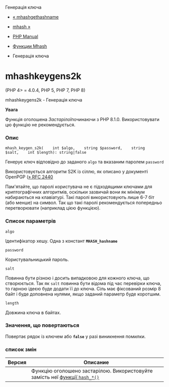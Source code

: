 Генерація ключа

-   [« mhashgethashname](function.mhash-get-hash-name.html)
    
-   [mhash »](function.mhash.html)
    
-   [PHP Manual](index.html)
    
-   [Функции Mhash](ref.mhash.html)
    
-   Генерація ключа
    

# mhashkeygens2k

(PHP 4> = 4.0.4, PHP 5, PHP 7, PHP 8)

mhashkeygens2k - Генерація ключа

**Увага**

Функція оголошена *Застарілої*починаючи з PHP 8.1.0. Використовувати цю функцію не рекомендується.

### Опис

```methodsynopsis
mhash_keygen_s2k(    int $algo,    string $password,    string $salt,    int $length): string|false
```

Генерує ключ відповідно до заданого `algo` та вказаним паролем `password`

Використовується алгоритм S2K із сіллю, як описано у документі OpenPGP ([» RFC 2440](http://www.faqs.org/rfcs/rfc2440)

Пам'ятайте, що паролі користувача не є підходящими ключами для криптографічних алгоритмів, оскільки зазвичай вони як мінімум набираються на клавіатурі. Такі паролі використовують лише 6-7 біт (або менше) на символ. Так що такі паролі рекомендується попередньо перетворювати (наприклад цією функцією).

### Список параметрів

`algo`

Ідентифікатор хешу. Одна з констант **`MHASH_hashname`**

`password`

Користувальницький пароль.

`salt`

Повинна бути різною і досить випадковою для кожного ключа, що створюється. Так як `salt` повинна бути відома під час перевірки ключа, то гарною ідеєю буде додати її до ключа. Сіль має фіксований розмір 8 байт і буде доповнена нулями, якщо заданий параметр буде коротшим.

`length`

Довжина ключа в байтах.

### Значення, що повертаються

Повертає рядок із ключем або **`false`** у разі виникнення помилки.

### список змін

| Версия | Описание                                                                                     |
|--------|----------------------------------------------------------------------------------------------|
|        | Функцію оголошено застарілою. Використовуйте замість неї [функції `hash_*()`](ref.hash.html) |